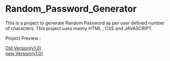 # Random_Password_Generator
This is a project to generate Random Password as per user defined number of characters.
This project uses mainly HTML , CSS and JAVASCRIPT.

Project Preview : 

[Old Version(v1.0)](https://password-generator.husainjhalodwal.repl.co/)<br>
[new Version(v1.0)](https://password-generator-v11.husainjhalodwal.repl.co/)

